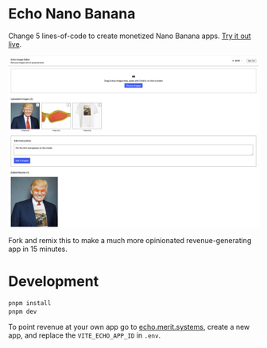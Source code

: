 # Echo Nano Banana
Change 5 lines-of-code to create monetized Nano Banana apps. [Try it out live](https://echo-nano-banana.vercel.app/).

![Example](imgs/ex.png)


Fork and remix this to make a much more opinionated revenue-generating app in 15 minutes.


# Development
```bash
pnpm install
pnpm dev
```

To point revenue at your own app go to [echo.merit.systems](https://echo.merit.systems/), create a new app, and replace the `VITE_ECHO_APP_ID` in `.env`.
